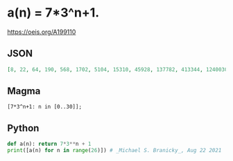 # a\(n\) \= 7\*3^n\+1\.
https://oeis.org/A199110
## JSON
```JSON
[8, 22, 64, 190, 568, 1702, 5104, 15310, 45928, 137782, 413344, 1240030, 3720088, 11160262, 33480784, 100442350, 301327048, 903981142, 2711943424, 8135830270, 24407490808, 73222472422, 219667417264, 659002251790, 1977006755368, 5931020266102]
```
## Magma
```Magma
[7*3^n+1: n in [0..30]];
```
## Python
```Python
def a(n): return 7*3**n + 1
print([a(n) for n in range(26)]) # _Michael S. Branicky_, Aug 22 2021
```
